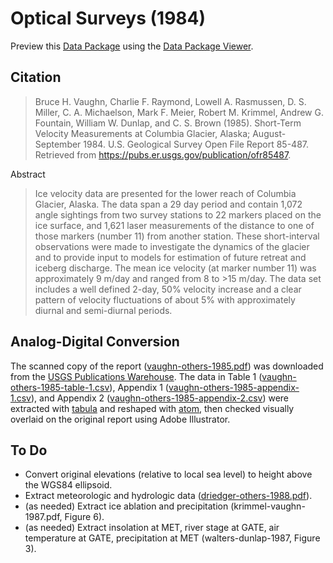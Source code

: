 # Optical Surveys (1984)

Preview this [Data Package](http://specs.frictionlessdata.io/data-packages/) using the [Data Package Viewer](http://data.okfn.org/tools/view?url=https://github.com/columbia-glacier/optical-surveys-1984).

## Citation

> Bruce H. Vaughn, Charlie F. Raymond, Lowell A. Rasmussen, D. S. Miller, C. A. Michaelson, Mark F. Meier, Robert M. Krimmel, Andrew G. Fountain, William W. Dunlap, and C. S. Brown (1985). Short-Term Velocity Measurements at Columbia Glacier, Alaska; August-September 1984. U.S. Geological Survey Open File Report 85-487. Retrieved from https://pubs.er.usgs.gov/publication/ofr85487.

Abstract

> Ice velocity data are presented for the lower reach of Columbia Glacier, Alaska. The data span a 29 day period and contain 1,072 angle sightings from two survey stations to 22 markers placed on the ice surface, and 1,621 laser measurements of the distance to one of those markers (number 11) from another station. These short-interval observations were made to investigate the dynamics of the glacier and to provide input to models for estimation of future retreat and iceberg discharge. The mean ice velocity (at marker number 11) was approximately 9 m/day and ranged from 8 to >15 m/day. The data set includes a well defined 2-day, 50% velocity increase and a clear pattern of velocity fluctuations of about 5% with approximately diurnal and semi-diurnal periods.

## Analog-Digital Conversion

The scanned copy of the report ([vaughn-others-1985.pdf](sources/vaughn-others-1985.pdf)) was downloaded from the [USGS Publications Warehouse](https://pubs.er.usgs.gov/publication/ofr85487). The data in Table 1 ([vaughn-others-1985-table-1.csv](sources/vaughn-others-1985-table-1.csv)), Appendix 1 ([vaughn-others-1985-appendix-1.csv](sources/vaughn-others-1985-appendix-1.csv)), and Appendix 2 ([vaughn-others-1985-appendix-2.csv](sources/vaughn-others-1985-appendix-2.csv)) were extracted with [tabula](https://github.com/tabulapdf/tabula) and reshaped with [atom](https://github.com/atom/atom), then checked visually overlaid on the original report using Adobe Illustrator.

## To Do

- Convert original elevations (relative to local sea level) to height above the WGS84 ellipsoid.
- Extract meteorologic and hydrologic data ([driedger-others-1988.pdf](sources/driedger-others-1988.pdf)).
- (as needed) Extract ice ablation and precipitation (krimmel-vaughn-1987.pdf, Figure 6).
- (as needed) Extract insolation at MET, river stage at GATE, air temperature at GATE, precipitation at MET (walters-dunlap-1987, Figure 3).
